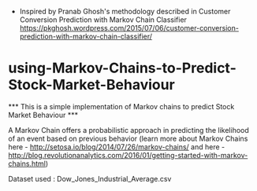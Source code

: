 * Inspired by Pranab Ghosh's methodology described in Customer Conversion Prediction with Markov Chain Classifier
https://pkghosh.wordpress.com/2015/07/06/customer-conversion-prediction-with-markov-chain-classifier/

# using-Markov-Chains-to-Predict-Stock-Market-Behaviour
*** This is a simple implementation of Markov chains to predict Stock Market Behaviour ***

A Markov Chain offers a probabilistic approach in predicting the likelihood of an event 
based on previous behavior (learn more about Markov Chains here - http://setosa.io/blog/2014/07/26/markov-chains/ 
and here - http://blog.revolutionanalytics.com/2016/01/getting-started-with-markov-chains.html)

Dataset used : Dow_Jones_Industrial_Average.csv
